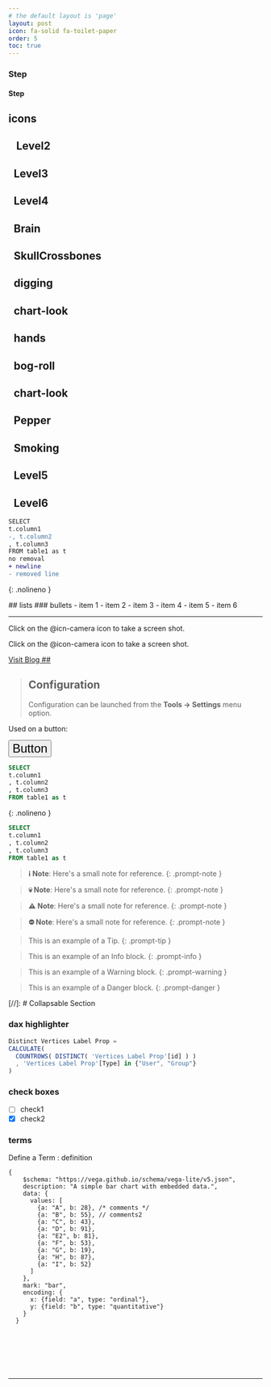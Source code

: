 ```yaml
---
# the default layout is 'page'
layout: post
icon: fa-solid fa-toilet-paper
order: 5
toc: true
---
```


### Step <i class="fa-solid fa-1"></i>&ensp;

#### Step <i class="fa-solid fa-1"></i>&ensp;

## icons
## <i class="fa-solid fa-chart-line" aria-hidden="true"></i>&ensp; Level2

## <i class="fa-solid fa-square-poll-vertical" aria-hidden="true"></i>&ensp;Level3

## <i class="fa-solid fa-code" aria-hidden="true"></i>&ensp;Level4

## <i class="fa-solid fa-brain" aria-hidden="true"></i>&ensp;Brain

## <i class="fa-solid fa-skull-crossbones" aria-hidden="true"></i>&ensp;SkullCrossbones

## <i class="fa-solid fa-person-digging" aria-hidden="true"></i>&ensp;digging

## <i class="fa-solid fa-magnifying-glass-chart" aria-hidden="true"></i>&ensp;chart-look

## <i class="fa-solid fa-hands-clapping" aria-hidden="true"></i>&ensp;hands

## <i class="fa-solid fa-toilet-paper" aria-hidden="true"></i>&ensp;bog-roll

## <i class="fa-solid fa-file-code" aria-hidden="true"></i>&ensp;chart-look

## <i class="fa-solid fa-file-code"></i>

## <i class="fa-solid fa-pepper-hot" aria-hidden="true"></i>&ensp;Pepper
## <i class="fa-solid fa-smoking" aria-hidden="true"></i>&ensp;Smoking

## <i class="fa-solid fa-laptop-code" aria-hidden="true"></i>&ensp;Level5

## <i class="fa-solid fa-face-laugh-wink" aria-hidden="true"></i>&ensp;Level6


```diff
SELECT 
t.column1
-, t.column2
, t.column3
FROM table1 as t
no removal
+ newline
- removed line
```
{: .nolineno }

<div class="thi-columns" markdown="1">
## lists
### bullets
- item 1
- item 2
- item 3
- item 4
- item 5
- item 6
</div>

___

Click on the @icn-camera icon to take a screen shot.

Click on the @icon-camera icon to take a screen shot.

[Visit Blog ## <i class="fas fa-external-link-alt"></i>](https://blog.markdowntools.com/)

> ## <i class="fa-solid fa-person-digging fa-2x" style="color: orange"></i> Configuration
> Configuration can be launched from the **Tools -> Settings** menu option.

<p>Used on a button:</p>
<button style="font-size:24px">Button <i class="fa fa-spinner"></i></button>


```sql
SELECT 
t.column1
, t.column2
, t.column3
FROM table1 as t
```
{: .nolineno }

```sql
SELECT 
t.column1
, t.column2
, t.column3
FROM table1 as t
```



> **ℹ️ Note**: Here's a small note for reference.
{: .prompt-note }

> **💀 Note**: Here's a small note for reference.
{: .prompt-note }

> **⚠️ Note**: Here's a small note for reference.
{: .prompt-note }

> **⛔ Note**: Here's a small note for reference.
{: .prompt-note }

> This is an example of a Tip.
{: .prompt-tip }

> This is an example of an Info block.
{: .prompt-info }

> This is an example of a Warning block.
{: .prompt-warning }

> This is an example of a Danger block.
{: .prompt-danger }

[//]: # Collapsable Section


### dax highlighter 
```js
Distinct Vertices Label Prop = 
CALCULATE( 
  COUNTROWS( DISTINCT( 'Vertices Label Prop'[id] ) )
  , 'Vertices Label Prop'[Type] in {"User", "Group"} 
)
```


### check boxes
- [ ] check1
- [x] check2

### terms
Define a Term
: definition


```jsonc
{
    $schema: "https://vega.github.io/schema/vega-lite/v5.json",
    description: "A simple bar chart with embedded data.",
    data: {
      values: [
        {a: "A", b: 28}, /* comments */
        {a: "B", b: 55}, // comments2
        {a: "C", b: 43},
        {a: "D", b: 91},
        {a: "E2", b: 81},
        {a: "F", b: 53},
        {a: "G", b: 19},
        {a: "H", b: 87},
        {a: "I", b: 52}
      ]
    },
    mark: "bar",
    encoding: {
      x: {field: "a", type: "ordinal"},
      y: {field: "b", type: "quantitative"}
    }
  }

```


<br>




<p></p>



<br>

<p></p>

<html>
<div id="vis0"></div>
  <script type="text/javascript">
    var spec = {
      $schema: 'https://vega.github.io/schema/vega-lite/v5.json',
      description: 'A simple bar chart with embedded data.',
      width: 400,
      height: 200,
      data: {
        values: [
          {a: 'A', b: 28},
          {a: 'B', b: 55},
          {a: 'C', b: 43},
          {a: 'D', b: 91},
          {a: 'E', b: 81},
          {a: 'F', b: 53},
          {a: 'G', b: 19},
          {a: 'H', b: 87},
          {a: 'I', b: 52}
        ]
      },
      mark: 'bar',
      encoding: {
        x: {field: 'a', type: 'ordinal'},
        y: {field: 'b', type: 'quantitative'}
      }
    };
    vegaEmbed('#vis0', spec);
  </script>
</html>

<br>

--- 

<html>
<div id="vis1"></div>
  <script type="text/javascript">
    var spec = {
      $schema: 'https://vega.github.io/schema/vega-lite/v5.json',
      description: 'A simple bar chart with embedded data.',
      width: 400,
      height: 200,
      data: {
        values: [
          {a: 'A', b: 28},
          {a: 'B', b: 55},
          {a: 'C', b: 43},
          {a: 'D', b: 91},
          {a: 'E', b: 81},
          {a: 'F', b: 53},
          {a: 'G', b: 19},
          {a: 'H', b: 87},
          {a: 'I', b: 52}
        ]
      },
      mark: 'bar',
      encoding: {
        x: {field: 'a', type: 'ordinal'},
        y: {field: 'b', type: 'quantitative'}
      }
    };
    vegaEmbed('#vis1', spec);
  </script>
  </html>

<br>

<html>
  <body>
    <div id="vis2"></div>
    <script type="text/javascript">
      var spec = {
        $schema: 'https://vega.github.io/schema/vega-lite/v5.json',
        description: 'A simple bar chart with embedded data.',
        data: {
          values: [
            {a: 'A', b: 28},
            {a: 'B', b: 55},
            {a: 'C', b: 43},
            {a: 'D', b: 91},
            {a: 'E', b: 81},
            {a: 'F', b: 53},
            {a: 'G', b: 19},
            {a: 'H', b: 87},
            {a: 'I', b: 52}
          ]
        },
        mark: 'bar',
        encoding: {
          x: {field: 'a', type: 'ordinal'},
          y: {field: 'b', type: 'quantitative'}
        }
      };
      vegaEmbed('#vis2', spec);
    </script>
  </body>
</html>


<br>

<html>
  <body>
    <div id="vis3"></div>
    <script type="text/javascript">
      var inline_spec = {
        $schema: 'https://vega.github.io/schema/vega-lite/v5.json',
        description: 'A simple bar chart with embedded data.',
        data: {
          values: [
            {a: 'A', b: 15},
            {a: 'B', b: 12},
            {a: 'C', b: 10},
            {a: 'D', b: 10},
            {a: 'E', b: 6},
            {a: 'F', b: 13},
            {a: 'G', b: 19},
            {a: 'H', b: 21},
            {a: 'I', b: 10}
          ]
        },
        width: 350,
        height: 200,
        mark: 'bar',
        encoding: {
          x: {field: 'a', type: 'ordinal'},
          y: {field: 'b', type: 'quantitative'}
        }
      };
      vegaEmbed('#vis3', inline_spec);

    </script>
  </body>
</html>


<br>

# Prompt Blocks
text new text here

## subsection
text2

### subsection3
text3

## <i class="fa-solid fa-table" aria-hidden="true"></i>&ensp; Dataset

> Add Markdown syntax content to file `_tabs/about.md`{: .filepath } and it will show up on this page.
{: .prompt-tip }

> Add another markdown bit here
{: .prompt-info }

```sql
SELECT 
t.column1
, t.column2
, t.column3
FROM table1 as t
```


```jsonc
{
/*comments*/
  "data": {
    "name": "dataset"
  },
  "title": {
    "text": "BULLET CHART",
    "anchor": "start"
  },
  "params": [
    {
      "name": "actual",
      "value": 43000,
      "bind": {
        "input": "range",
        "min": 10000,
        "max": 60000,
        "step": 1
      }
    },
    {
      "name": "budget",
      "value": 100000,
      "bind": {
        "input": "range",
        "min": 10000,
        "max": 100000,
        "step": 1
      }
    },
    {
      "name": "target",
      "value": 40000,
      "bind": {
        "input": "range",
        "min": 20000,
        "max": 75000,
        "step": 1
      }
    }
  ],
  "transform": [
    {
      "calculate": "max(actual,target,budget)",
      "as": "max_label"
    },
    {
      "calculate": "min(actual,target,budget)",
      "as": "min_actual_label"
    },
    {
      "calculate": "((actual - target) / target)",
      "as": "label_var"
    }
  ],
  "width": 450,
  "height": 35,
  "layer": [
    {
      "mark": {
        "type": "bar",
        "fill": "transparent",
        "stroke": "transparent"
      },
      "encoding": {
        "x": {
          "datum": 100000,
          "type": "quantitative"
        },
        "y": {
          "datum": "",
          "axis": {
            "title": "",
            "titlePadding": 10,
            "titleBaseline": "middle",
            "titleAngle": 0,
            "titleAlign": "right"
          }
        }
      }
    },
    {
      "mark": {
        "type": "bar",
        "fill": "whitesmoke"
      },
      "encoding": {
        "x": {
          "datum": {
            "expr": "budget"
          },
          "type": "quantitative"
        }
      }
    },
    {
      "mark": {
        "type": "bar",
        "height": 20,
        "fill": "lightblue",
        "fillOpacity": 0.5
      },
      "encoding": {
        "x": {
          "datum": {
            "expr": "actual"
          },
          "type": "quantitative"
        }
      }
    },
    {
      "mark": {
        "type": "bar",
        "height": 10,
        "yOffset": 5,
        "fill": {
          "expr": "actual > target ? 'limegreen' : 'crimson'"
        }
      },
      "encoding": {
        "x": {
          "datum": {
            "expr": "target"
          },
          "type": "quantitative"
        },
        "x2": {
          "datum": {
            "expr": "actual"
          },
          "type": "quantitative"
        }
      }
    },
    {
      "mark": {
        "type": "tick",
        "size": 35,
        "thickness": 5,
        "fill": "black"
      },
      "encoding": {
        "x": {
          "datum": {
            "expr": "target"
          },
          "type": "quantitative"
        }
      }
    },
    {
      "mark": {
        "type": "text",
        "size": 16,
        "thickness": 5,
        "strokeWidth": 0.1,
        "stroke": "black",
        "fill": {
          "expr": "actual > target ? 'darkgreen' : 'crimson'"
        },
        "align": "left",
        "dx": 10,
        "dy": 0.5
      },
      "encoding": {
        "x": {
          "datum": {
            "expr": "max(actual,target)"
          },
          "type": "quantitative"
        },
        "text": {
          "value": {
            "expr": "format(((actual - target) / target), '+0.0%')"
          },
          "type": "quantitative",
          "format": "+0.0%"
        }
      }
    },
    {
      "mark": {
        "type": "text",
        "fontWeight": "bold",
        "size": 15,
        "thickness": 5,
        "fill": "black",
        "align": "right",
        "baseline": "middle",
        "dx": -10,
        "dy": 0.5
      },
      "encoding": {
        "x": {
          "datum": {
            "expr": "min(actual,target)"
          },
          "format": ",.3~s",
          "type": "quantitative"
        },
        "text": {
          "value": {
            "expr": "format(actual, ',.3~s')"
          },
          "type": "quantitative",
          "format": ",.3~s"
        }
      }
    }
  ],
  "encoding": {
    "x": {
      "datum": 80000,
      "type": "quantitative"
    },
    "y": {
      "datum": "",
      "axis": {
        "title": "",
        "titlePadding": 10,
        "titleBaseline": "middle",
        "titleAngle": 0,
        "titleAlign": "right"
      }
    }
  }
}
```

<details>
<summary>”What's the secret?”</summary>
It's a dirty mess!
</details>

<br>

---

<br>

<details>

  <summary>Click to expand</summary>

  **This text is bold!**

  You can use other Markdown features here too, like:

  - **Bold list item**
  - *Italic list item*
  - [Links](https://example.com)

</details>

<br>

> [!NOTE]  
Highlights information that users should take into account, even when skimming.

> [!IMPORTANT]  
> Crucial information necessary for users to succeed.

> [!WARNING]  
> Critical content demanding immediate user attention due to potential risks.


> **Note**
> This is a note

> **Warning**
> This is a warning

---

## Simple alerts
> [!NOTE]
> This is a note.

> [!TIP]
> This is a tip. (Supported since 14 Nov 2023)

> [!IMPORTANT]
> Crutial information comes here.

> [!CAUTION]
> Negative potential consequences of an action. (Supported since 14 Nov 2023)

> [!WARNING]
> Critical content comes here.

---

> **⚠️ Warning**
>
> You shouldn't. This is irreversible!

> **❌ Error**
>
> Don't do that. This is irreversible!

> **ℹ️ Information**
>
> You can do that without problem.

> **✅ Success**
>
> Don't hesitate to do that.

> **🦄 New line support**
> 
> It supports new lines:
>
> .. simply use an empty `>` line

---

